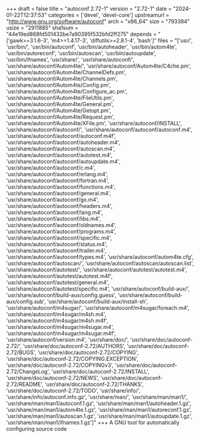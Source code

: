 +++
draft = false
title = "autoconf 2.72-1"
version = "2.72-1"
date = "2024-01-22T12:37:53"
categories = ['devel', 'devel-core']
upstreamurl = "http://www.gnu.org/software/autoconf"
arch = "x86_64"
size = "793384"
usize = "2911885"
sha1sum = "44e19ed868fd501432be7a90395f532bfd2ff275"
depends = "['gawk>=3.1.6-3', 'm4>=1.4.17-3', 'diffutils>=2.8.1-4', 'bash']"
files = "['usr/', 'usr/bin/', 'usr/bin/autoconf', 'usr/bin/autoheader', 'usr/bin/autom4te', 'usr/bin/autoreconf', 'usr/bin/autoscan', 'usr/bin/autoupdate', 'usr/bin/ifnames', 'usr/share/', 'usr/share/autoconf/', 'usr/share/autoconf/Autom4te/', 'usr/share/autoconf/Autom4te/C4che.pm', 'usr/share/autoconf/Autom4te/ChannelDefs.pm', 'usr/share/autoconf/Autom4te/Channels.pm', 'usr/share/autoconf/Autom4te/Config.pm', 'usr/share/autoconf/Autom4te/Configure_ac.pm', 'usr/share/autoconf/Autom4te/FileUtils.pm', 'usr/share/autoconf/Autom4te/General.pm', 'usr/share/autoconf/Autom4te/Getopt.pm', 'usr/share/autoconf/Autom4te/Request.pm', 'usr/share/autoconf/Autom4te/XFile.pm', 'usr/share/autoconf/INSTALL', 'usr/share/autoconf/autoconf/', 'usr/share/autoconf/autoconf/autoconf.m4', 'usr/share/autoconf/autoconf/autoconf.m4f', 'usr/share/autoconf/autoconf/autoheader.m4', 'usr/share/autoconf/autoconf/autoscan.m4', 'usr/share/autoconf/autoconf/autotest.m4', 'usr/share/autoconf/autoconf/autoupdate.m4', 'usr/share/autoconf/autoconf/c.m4', 'usr/share/autoconf/autoconf/erlang.m4', 'usr/share/autoconf/autoconf/fortran.m4', 'usr/share/autoconf/autoconf/functions.m4', 'usr/share/autoconf/autoconf/general.m4', 'usr/share/autoconf/autoconf/go.m4', 'usr/share/autoconf/autoconf/headers.m4', 'usr/share/autoconf/autoconf/lang.m4', 'usr/share/autoconf/autoconf/libs.m4', 'usr/share/autoconf/autoconf/oldnames.m4', 'usr/share/autoconf/autoconf/programs.m4', 'usr/share/autoconf/autoconf/specific.m4', 'usr/share/autoconf/autoconf/status.m4', 'usr/share/autoconf/autoconf/trailer.m4', 'usr/share/autoconf/autoconf/types.m4', 'usr/share/autoconf/autom4te.cfg', 'usr/share/autoconf/autoscan/', 'usr/share/autoconf/autoscan/autoscan.list', 'usr/share/autoconf/autotest/', 'usr/share/autoconf/autotest/autotest.m4', 'usr/share/autoconf/autotest/autotest.m4f', 'usr/share/autoconf/autotest/general.m4', 'usr/share/autoconf/autotest/specific.m4', 'usr/share/autoconf/build-aux/', 'usr/share/autoconf/build-aux/config.guess', 'usr/share/autoconf/build-aux/config.sub', 'usr/share/autoconf/build-aux/install-sh', 'usr/share/autoconf/m4sugar/', 'usr/share/autoconf/m4sugar/foreach.m4', 'usr/share/autoconf/m4sugar/m4sh.m4', 'usr/share/autoconf/m4sugar/m4sh.m4f', 'usr/share/autoconf/m4sugar/m4sugar.m4', 'usr/share/autoconf/m4sugar/m4sugar.m4f', 'usr/share/autoconf/version.m4', 'usr/share/doc/', 'usr/share/doc/autoconf-2.72/', 'usr/share/doc/autoconf-2.72/AUTHORS', 'usr/share/doc/autoconf-2.72/BUGS', 'usr/share/doc/autoconf-2.72/COPYING', 'usr/share/doc/autoconf-2.72/COPYING.EXCEPTION', 'usr/share/doc/autoconf-2.72/COPYINGv3', 'usr/share/doc/autoconf-2.72/ChangeLog', 'usr/share/doc/autoconf-2.72/INSTALL', 'usr/share/doc/autoconf-2.72/NEWS', 'usr/share/doc/autoconf-2.72/README', 'usr/share/doc/autoconf-2.72/THANKS', 'usr/share/doc/autoconf-2.72/TODO', 'usr/share/info/', 'usr/share/info/autoconf.info.gz', 'usr/share/man/', 'usr/share/man/man1/', 'usr/share/man/man1/autoconf.1.gz', 'usr/share/man/man1/autoheader.1.gz', 'usr/share/man/man1/autom4te.1.gz', 'usr/share/man/man1/autoreconf.1.gz', 'usr/share/man/man1/autoscan.1.gz', 'usr/share/man/man1/autoupdate.1.gz', 'usr/share/man/man1/ifnames.1.gz']"
+++
A GNU tool for automatically configuring source code